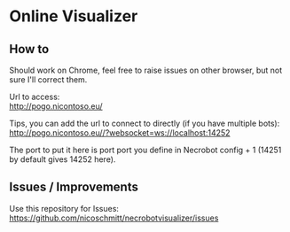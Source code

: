 # Online Visualizer

## How to

Should work on Chrome, feel free to raise issues on other browser, but not sure I'll correct them.

Url to access:  
http://pogo.nicontoso.eu/

Tips, you can add the url to connect to directly (if you have multiple bots):  
http://pogo.nicontoso.eu//?websocket=ws://localhost:14252

The port to put it here is port port you define in Necrobot config + 1 (14251 by default gives 14252 here).

## Issues / Improvements

Use this repository for Issues: https://github.com/nicoschmitt/necrobotvisualizer/issues
